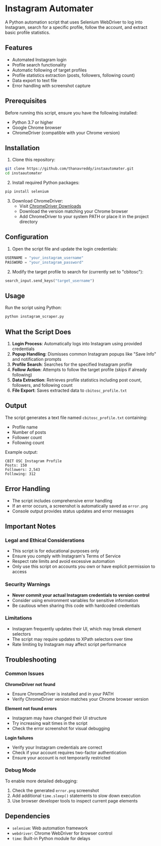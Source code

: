 # Instagram Automater

A Python automation script that uses Selenium WebDriver to log into Instagram, search for a specific profile, follow the account, and extract basic profile statistics.

## Features

- Automated Instagram login
- Profile search functionality  
- Automatic following of target profiles
- Profile statistics extraction (posts, followers, following count)
- Data export to text file
- Error handling with screenshot capture

## Prerequisites

Before running this script, ensure you have the following installed:

- Python 3.7 or higher
- Google Chrome browser
- ChromeDriver (compatible with your Chrome version)

## Installation

1. Clone this repository:
```bash
git clone https://github.com/thanavreddy/instaautomater.git
cd instaautomater
```

2. Install required Python packages:
```bash
pip install selenium
```

3. Download ChromeDriver:
   - Visit [ChromeDriver Downloads](https://chromedriver.chromium.org/)
   - Download the version matching your Chrome browser
   - Add ChromeDriver to your system PATH or place it in the project directory

## Configuration

1. Open the script file and update the login credentials:
```python
USERNAME = "your_instagram_username"
PASSWORD = "your_instagram_password"
```

2. Modify the target profile to search for (currently set to "cbitosc"):
```python
search_input.send_keys("target_username")
```

## Usage

Run the script using Python:
```bash
python instagram_scraper.py
```

## What the Script Does

1. **Login Process**: Automatically logs into Instagram using provided credentials
2. **Popup Handling**: Dismisses common Instagram popups like "Save Info" and notification prompts
3. **Profile Search**: Searches for the specified Instagram profile
4. **Follow Action**: Attempts to follow the target profile (skips if already following)
5. **Data Extraction**: Retrieves profile statistics including post count, followers, and following count
6. **File Export**: Saves extracted data to `cbitosc_profile.txt`

## Output

The script generates a text file named `cbitosc_profile.txt` containing:
- Profile name
- Number of posts
- Follower count
- Following count

Example output:
```
CBIT OSC Instagram Profile
Posts: 150
Followers: 2,543
Following: 312
```

## Error Handling

- The script includes comprehensive error handling
- If an error occurs, a screenshot is automatically saved as `error.png`
- Console output provides status updates and error messages

## Important Notes

### Legal and Ethical Considerations
- This script is for educational purposes only
- Ensure you comply with Instagram's Terms of Service
- Respect rate limits and avoid excessive automation
- Only use this script on accounts you own or have explicit permission to access

### Security Warnings
- **Never commit your actual Instagram credentials to version control**
- Consider using environment variables for sensitive information
- Be cautious when sharing this code with hardcoded credentials

### Limitations
- Instagram frequently updates their UI, which may break element selectors
- The script may require updates to XPath selectors over time
- Rate limiting by Instagram may affect script performance

## Troubleshooting

### Common Issues

**ChromeDriver not found**
- Ensure ChromeDriver is installed and in your PATH
- Verify ChromeDriver version matches your Chrome browser version

**Element not found errors**
- Instagram may have changed their UI structure
- Try increasing wait times in the script
- Check the error screenshot for visual debugging

**Login failures**
- Verify your Instagram credentials are correct
- Check if your account requires two-factor authentication
- Ensure your account is not temporarily restricted

### Debug Mode
To enable more detailed debugging:
1. Check the generated `error.png` screenshot
2. Add additional `time.sleep()` statements to slow down execution
3. Use browser developer tools to inspect current page elements

## Dependencies

- `selenium`: Web automation framework
- `webdriver`: Chrome WebDriver for browser control
- `time`: Built-in Python module for delays
